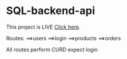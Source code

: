 # SQL-backend-api



This project is LIVE  [Click here](https://api-new-sql.herokuapp.com/).

Routes:
==>users
==>login
==>products
==>orders

All routes perform CURD expect login 


